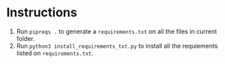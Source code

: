 # Instructions

1. Run `pipreqs .` to generate a `requirements.txt` on all the files in current folder.
2. Run `python3 install_requirements_txt.py` to install all the requiements listed on `requirements.txt`.